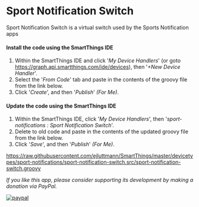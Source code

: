 <h1>Sport Notification Switch</h1>
Sport Notification Switch is a virtual switch used by the Sports Notification apps

#### Install the code using the SmartThings IDE

1. Within the SmartThings IDE and click '*My Device Handlers*' (or goto https://graph.api.smartthings.com/ide/devices), then '*+New Device Handler*'. 
2. Select the '*From Code*' tab and paste in the contents of the groovy file from the link below.
3. Click '*Create*', and then '*Publish*' *(For Me)*.

#### Update the code using the SmartThings IDE

1. Within the SmartThings IDE, click '*My Device Handlers*', then '*sport-notifications : Sport Notification Switch*'. 
2. Delete to old code and paste in the contents of the updated groovy file from the link below.
3. Click '*Save*', and then '*Publish*' *(For Me)*.

https://raw.githubusercontent.com/ejluttmann/SmartThings/master/devicetypes/sport-notifications/sport-notification-switch.src/sport-notification-switch.groovy

*If you like this app, please consider supporting its development by making a
donation via PayPal.*

[![paypal](https://www.paypalobjects.com/en_US/i/btn/btn_donateCC_LG.gif)](https://www.paypal.com/cgi-bin/webscr?cmd=_s-xclick&hosted_button_id=VLKDKNJLQ55XU)
